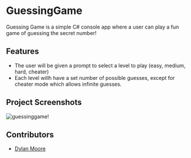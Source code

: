 # GuessingGame
Guessing Game is a simple C# console app where a user can play a fun game of guessing the secret number!

## Features
- The user will be given a prompt to select a level to play (easy, medium, hard, cheater)
- Each level willh have a set number of possible guesses, except for cheater mode which allows infinite guesses.
  
## Project Screenshots
![guessinggame!](https://github.com/dylankmoore/GuessingGame/assets/134669892/d6513634-4bfa-4a11-b43c-87939256904e)

## Contributors
- [Dylan Moore](https://www.github.com/dylankmoore)
